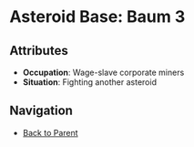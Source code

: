# Asteroid Base: Baum 3

## Attributes
- **Occupation**: Wage-slave corporate miners
- **Situation**: Fighting another asteroid


## Navigation
- [Back to Parent](../)
